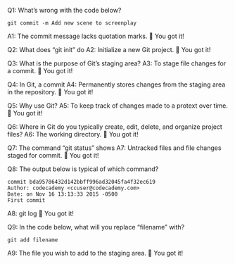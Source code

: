 Q1: What’s wrong with the code below?

```
git commit -m Add new scene to screenplay
```

A1: The commit message lacks quotation marks. 👏 You got it!

Q2: What does “git init” do
A2: Initialize a new Git project. 👏 You got it!

Q3: What is the purpose of Git’s staging area?
A3: To stage file changes for a commit. 👏 You got it!

Q4: In Git, a commit
A4: Permanently stores changes from the staging area in the repository. 👏 You got it!

Q5: Why use Git?
A5: To keep track of changes made to a protext over time. 👏 You got it!

Q6: Where in Git do you typically create, edit, delete, and organize project files?
A6: The working directory. 👏 You got it!

Q7: The command “git status” shows
A7: Untracked files and file changes staged for commit. 👏 You got it!

Q8: The output below is typical of which command?

```
commit bda95786432d142bbff996ad32045fa4f32ec619
Author: codecademy <ccuser@codecademy.com>
Date: on Nov 16 13:13:33 2015 -0500
First commit
```

A8: git log 👏 You got it!

Q9: In the code below, what will you replace “filename” with?

```
git add filename
```

A9: The file you wish to add to the staging area. 👏 You got it!
